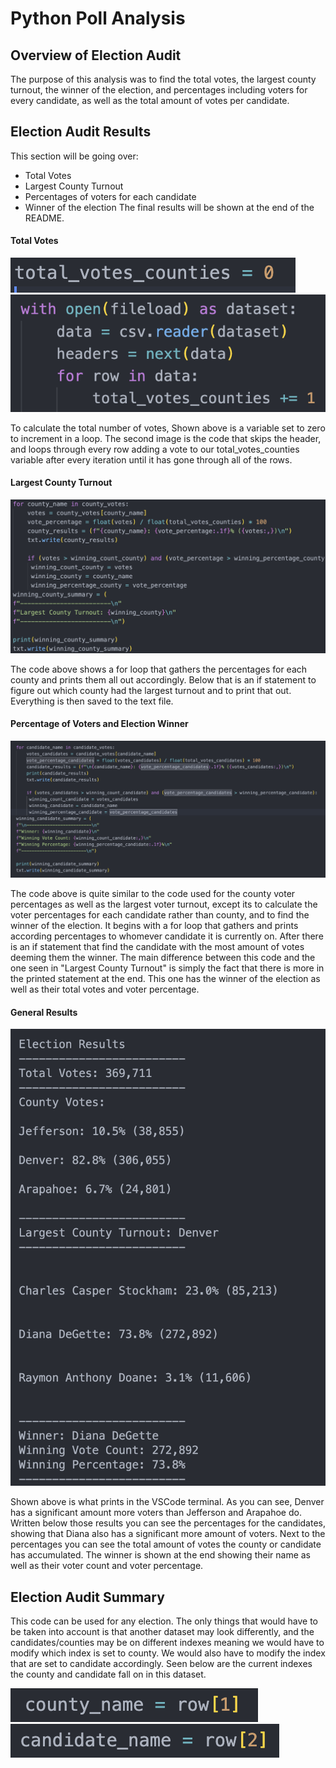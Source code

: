 # Python Poll Analysis
## Overview of Election Audit
The purpose of this analysis was to find the total votes, the largest county turnout, the winner of the election, and percentages including voters for every candidate, as well as the total amount of votes per candidate.
## Election Audit Results
This section will be going over:
* Total Votes
* Largest County Turnout
* Percentages of voters for each candidate
* Winner of the election
The final results will be shown at the end of the README.
#### Total Votes
![image](/resources/total_votes.png)
![image](/resources/total_votes_code.png)

  To calculate the total number of votes, Shown above is a variable set to zero to increment in a loop. The second image is the code that skips the header, and loops through every row adding a vote to our total_votes_counties variable after every iteration until it has gone through all of the rows.

#### Largest County Turnout
![image](/resources/CountyTurnout.png)

  The code above shows a for loop that gathers the percentages for each county and prints them all out accordingly. Below that is an if statement to figure out which county had the largest turnout and to print that out. Everything is then saved to the text file.

#### Percentage of Voters and Election Winner
![image](/resources/electionwinner.png)

  The code above is quite similar to the code used for the county voter percentages as well as the largest voter turnout, except its to calculate the voter percentages for each candidate rather than county, and to find the winner of the election. It begins with a for loop that gathers and prints according percentages to whomever candidate it is currently on. After there is an if statement that find the candidate with the most amount of votes deeming them the winner. The main difference between this code and the one seen in "Largest County Turnout" is simply the fact that there is more in the printed statement at the end. This one has the winner of the election as well as their total votes and voter percentage.

#### General Results
 ![image](/resources/terminal.png)
  
 Shown above is what prints in the VSCode terminal. As you can see, Denver has a significant amount more voters than Jefferson and Arapahoe do. Written below those results you can see the percentages for the candidates, showing that Diana also has a significant more amount of voters. Next to the percentages you can see the total amount of votes the county or candidate has accumulated. The winner is shown at the end showing their name as well as their voter count and voter percentage. 
 
## Election Audit Summary
  
  This code can be used for any election. The only things that would have to be taken into account is that another dataset may look differently, and the candidates/counties may be on different indexes meaning we would have to modify which index is set to county. We would also have to modify the index that are set to candidate accordingly. Seen below are the current indexes the county and candidate fall on in this dataset.

![image](/resources/countyindex.png)
![image](/resources/candidateindex.png)
  
